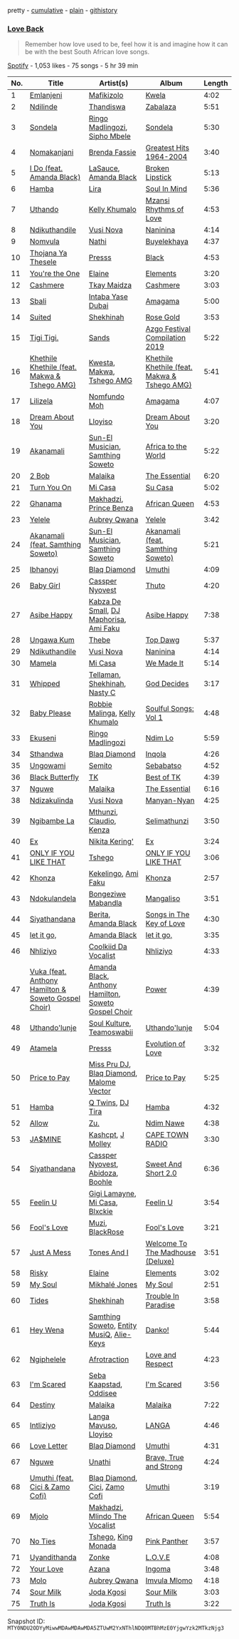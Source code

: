 pretty - [cumulative](/playlists/cumulative/37i9dQZF1DX1ciKEeRL2zU.md) - [plain](/playlists/plain/37i9dQZF1DX1ciKEeRL2zU) - [githistory](https://github.githistory.xyz/mackorone/spotify-playlist-archive/blob/main/playlists/plain/37i9dQZF1DX1ciKEeRL2zU)

### [Love Back](https://open.spotify.com/playlist/37i9dQZF1DX1ciKEeRL2zU)

> Remember how love used to be, feel how it is and imagine how it can be with the best South African love songs.

[Spotify](https://open.spotify.com/user/spotify) - 1,053 likes - 75 songs - 5 hr 39 min

| No. | Title | Artist(s) | Album | Length |
|---|---|---|---|---|
| 1 | [Emlanjeni](https://open.spotify.com/track/0cPX6PUuCJYWmsXS5aH5Xs) | [Mafikizolo](https://open.spotify.com/artist/04Hrgux8cIaNJKUAX7WwJN) | [Kwela](https://open.spotify.com/album/1DrtoezNJN35zLlyJSCTLi) | 4:02 |
| 2 | [Ndilinde](https://open.spotify.com/track/5PwPfqoN2EnW2hVYS7rv1f) | [Thandiswa](https://open.spotify.com/artist/6Y5DNQAHBjLtlb7xPOmk3N) | [Zabalaza](https://open.spotify.com/album/3SEMoWOREyDMSWGFzrfb0O) | 5:51 |
| 3 | [Sondela](https://open.spotify.com/track/749pe97jomnW5rw0mEjCkR) | [Ringo Madlingozi](https://open.spotify.com/artist/3CR7n4hexD7pE3BRnLEDUJ), [Sipho Mbele](https://open.spotify.com/artist/5zzBzuDDkT4uz1UWubvWh5) | [Sondela](https://open.spotify.com/album/7GeMrR8cQSwri1oBuAahiD) | 5:30 |
| 4 | [Nomakanjani](https://open.spotify.com/track/7sAaRNhvkHH87PnV5ArZ98) | [Brenda Fassie](https://open.spotify.com/artist/07Pw9XQo0hIwtKRrBwo0Rl) | [Greatest Hits 1964\-2004](https://open.spotify.com/album/7nPJeqaecmuCa9fau1OHQ0) | 3:40 |
| 5 | [I Do \(feat\. Amanda Black\)](https://open.spotify.com/track/4lIVnQXM5nBx3AmhsJ1KSA) | [LaSauce](https://open.spotify.com/artist/7cb8ThGZh7FX75XcX64MKi), [Amanda Black](https://open.spotify.com/artist/4tyWwKFEbho8Vh4qczqbIo) | [Broken Lipstick](https://open.spotify.com/album/2X0MNKHlGm5L6UAaaTsabH) | 5:13 |
| 6 | [Hamba](https://open.spotify.com/track/5M0J5ZOt7LPeZrHs9G7c7R) | [Lira](https://open.spotify.com/artist/1ChWj9EwLoK9J0hnHMgKHj) | [Soul In Mind](https://open.spotify.com/album/5ceGC90YEocJP4lXy5ifzV) | 5:36 |
| 7 | [Uthando](https://open.spotify.com/track/7vAXZOAlNeD6f7rg5qnkbh) | [Kelly Khumalo](https://open.spotify.com/artist/2MhYuOM0iHfOwQ0HeLa0no) | [Mzansi Rhythms of Love](https://open.spotify.com/album/2rsD9g2O3GNDPsY9pfTZek) | 4:53 |
| 8 | [Ndikuthandile](https://open.spotify.com/track/1Tj0262AYJa0RKh74HGB6G) | [Vusi Nova](https://open.spotify.com/artist/0EdZov8Gv5SHN4IVF3b4m8) | [Naninina](https://open.spotify.com/album/6HbXfrFurzm5mKB4IOcwh9) | 4:14 |
| 9 | [Nomvula](https://open.spotify.com/track/4gqlaIb409m6NNMG5w64kN) | [Nathi](https://open.spotify.com/artist/1YS0HL7FXRhO4x9XaBuato) | [Buyelekhaya](https://open.spotify.com/album/2PGgRx2PWQEGzs9Eu2SM0A) | 4:37 |
| 10 | [Thojana Ya Thesele](https://open.spotify.com/track/4DGI935vWIZhSAkL2KWPZg) | [Presss](https://open.spotify.com/artist/4zvrxiTj59PqL9vRzQI354) | [Black](https://open.spotify.com/album/0CxWCMOQE9Cqtq90rLLsCJ) | 4:53 |
| 11 | [You're the One](https://open.spotify.com/track/4fxwbUSI6jF4XdnvCUVG97) | [Elaine](https://open.spotify.com/artist/5ZkuGe2wkDbeL8JmmhvMOx) | [Elements](https://open.spotify.com/album/4qe0NJuKzO5iWPv1aFl3l3) | 3:20 |
| 12 | [Cashmere](https://open.spotify.com/track/6lU17eD72HITJQi6whfHH7) | [Tkay Maidza](https://open.spotify.com/artist/1kMPdZQVdUhMDKDWOJM5iK) | [Cashmere](https://open.spotify.com/album/3MSWBNsXCTc7U3lE8FDtY1) | 3:03 |
| 13 | [Sbali](https://open.spotify.com/track/34MjyTB5QGaDpMCLk3432P) | [Intaba Yase Dubai](https://open.spotify.com/artist/2j6fdvCneiKmXX8rsYEoU6) | [Amagama](https://open.spotify.com/album/5iPOBiXSE3zgsZctEvp0UP) | 5:00 |
| 14 | [Suited](https://open.spotify.com/track/1ANr6ZNtwd8klYxYdXLR7t) | [Shekhinah](https://open.spotify.com/artist/1F42GOcKAImOu4yj1b04NB) | [Rose Gold](https://open.spotify.com/album/0iGhXnhrNFxaSnZN0CK6ML) | 3:53 |
| 15 | [Tigi Tigi.](https://open.spotify.com/track/7kIApWELVj8I4eOKJs04JW) | [Sands](https://open.spotify.com/artist/3uYNluWtBu0ksu049wbLVW) | [Azgo Festival Compilation 2019](https://open.spotify.com/album/0QvN86SujsP2OjxEyXBtAw) | 5:22 |
| 16 | [Khethile Khethile \(feat\. Makwa & Tshego AMG\)](https://open.spotify.com/track/6uphaViBTQ2ewt5UFH8ukm) | [Kwesta](https://open.spotify.com/artist/3Px6IenueysHsgCQf9xFVr), [Makwa](https://open.spotify.com/artist/6aXzYhXfiqzlcdyFBxfw59), [Tshego AMG](https://open.spotify.com/artist/3ZYSp6bvSuOkZSJ1rpQ3WF) | [Khethile Khethile \(feat\. Makwa & Tshego AMG\)](https://open.spotify.com/album/16OwQ2QE999CwbUHAKimVS) | 5:41 |
| 17 | [Lilizela](https://open.spotify.com/track/41TtI0J1rOyGARRCWHHOhr) | [Nomfundo Moh](https://open.spotify.com/artist/6brKi6i5SusNnoKcSlKAan) | [Amagama](https://open.spotify.com/album/0BGc6z2e1fCAEi2GAngKRm) | 4:07 |
| 18 | [Dream About You](https://open.spotify.com/track/05lM7Ep8UESoe3LV5yrew5) | [Lloyiso](https://open.spotify.com/artist/3CrKgAMSBXsnTugbUqpu6g) | [Dream About You](https://open.spotify.com/album/01feIntmkFDFp5WXym3hHs) | 3:20 |
| 19 | [Akanamali](https://open.spotify.com/track/0gKL5HGvDcDwSbfFO2Rmaw) | [Sun\-El Musician](https://open.spotify.com/artist/0W8WpLB5WoXLgiA193LXk6), [Samthing Soweto](https://open.spotify.com/artist/6HwxMgE895sejjGFin9Gvm) | [Africa to the World](https://open.spotify.com/album/2kwSoxZIESwNMdTQ5NwQ2d) | 5:22 |
| 20 | [2 Bob](https://open.spotify.com/track/1gWk3Nj3bDPlRLBUlmoEco) | [Malaika](https://open.spotify.com/artist/4MGdpmr2NJjQdJYkkimg7b) | [The Essential](https://open.spotify.com/album/3jVO6qDEwzKmcA7RWvAIlL) | 6:20 |
| 21 | [Turn You On](https://open.spotify.com/track/1Bh3o07Kfua1iTnxuWDwnp) | [Mi Casa](https://open.spotify.com/artist/6c7bGIcrxaMdYSn6htbHj0) | [Su Casa](https://open.spotify.com/album/4Dey5FtFdBPkU1uxJ45DL8) | 5:02 |
| 22 | [Ghanama](https://open.spotify.com/track/0AZxr9dlswnn6TNxIMyijH) | [Makhadzi](https://open.spotify.com/artist/2aIcnnHTA16VbmhNJGLrGs), [Prince Benza](https://open.spotify.com/artist/5jCHpUIjSnOXUzVaxwBA2k) | [African Queen](https://open.spotify.com/album/72qVzkEjhc6ZlSh5QxEo4s) | 4:53 |
| 23 | [Yelele](https://open.spotify.com/track/2FRbe1TC626TxkVeufmNsa) | [Aubrey Qwana](https://open.spotify.com/artist/6uVEWgg7sAAzfPQsXjzTRi) | [Yelele](https://open.spotify.com/album/2R6tuyZ91QkYAJJuvfyEWA) | 3:42 |
| 24 | [Akanamali \(feat\. Samthing Soweto\)](https://open.spotify.com/track/2OaBQc07gJ9ZcDJJhhCMSf) | [Sun\-El Musician](https://open.spotify.com/artist/0W8WpLB5WoXLgiA193LXk6), [Samthing Soweto](https://open.spotify.com/artist/6HwxMgE895sejjGFin9Gvm) | [Akanamali \(feat\. Samthing Soweto\)](https://open.spotify.com/album/57jBRm6pXwxvjm3SlWyi8I) | 5:21 |
| 25 | [Ibhanoyi](https://open.spotify.com/track/1UooO4lFHhFaKX8Jgz9xNI) | [Blaq Diamond](https://open.spotify.com/artist/7hdf9DSpgCpqVh03Ql1LKe) | [Umuthi](https://open.spotify.com/album/2bjC0ex3FhejL6cuaLToJU) | 4:09 |
| 26 | [Baby Girl](https://open.spotify.com/track/5qJpQEJKN2lvm0szJhyvdz) | [Cassper Nyovest](https://open.spotify.com/artist/18CJ8k3h2Rggioow01dlwP) | [Thuto](https://open.spotify.com/album/5eqTNk3knYSiqlpcUT91z7) | 4:20 |
| 27 | [Asibe Happy](https://open.spotify.com/track/6F70m9aMK4PSJKBfp1H8DZ) | [Kabza De Small](https://open.spotify.com/artist/1bNjWBFWsAAzZSR59lRdpR), [DJ Maphorisa](https://open.spotify.com/artist/0mMqD2uqwvCjFvlzo6ayGi), [Ami Faku](https://open.spotify.com/artist/3flcjKgRCeBVZTR8n8iShE) | [Asibe Happy](https://open.spotify.com/album/0K6ImXCD9oG3p3HBcAq9UA) | 7:38 |
| 28 | [Ungawa Kum](https://open.spotify.com/track/47VpnKqSM6UhAGFjGaUlvy) | [Thebe](https://open.spotify.com/artist/1aAwAVypEAUVCgMy67bprS) | [Top Dawg](https://open.spotify.com/album/1rrPsxH64XF7uwG7PInaYp) | 5:37 |
| 29 | [Ndikuthandile](https://open.spotify.com/track/1Tj0262AYJa0RKh74HGB6G) | [Vusi Nova](https://open.spotify.com/artist/0EdZov8Gv5SHN4IVF3b4m8) | [Naninina](https://open.spotify.com/album/6HbXfrFurzm5mKB4IOcwh9) | 4:14 |
| 30 | [Mamela](https://open.spotify.com/track/3mnL4RKOwb5dlzCuaZjzPG) | [Mi Casa](https://open.spotify.com/artist/6c7bGIcrxaMdYSn6htbHj0) | [We Made It](https://open.spotify.com/album/1JhEft6AHajvDccPKUBwek) | 5:14 |
| 31 | [Whipped](https://open.spotify.com/track/5izmlzt9mbvzuZogW9TXJB) | [Tellaman](https://open.spotify.com/artist/6DqJA9OuRcwPNk76q0cOEW), [Shekhinah](https://open.spotify.com/artist/1F42GOcKAImOu4yj1b04NB), [Nasty C](https://open.spotify.com/artist/2gzWmhOZhDN6gXL49JW9qj) | [God Decides](https://open.spotify.com/album/5bJrBac7KuQqFY6wn6to8A) | 3:17 |
| 32 | [Baby Please](https://open.spotify.com/track/0TmitblYFOtTvESsvQpiAS) | [Robbie Malinga](https://open.spotify.com/artist/1nuPAZ36vprvyuAAGBC9UD), [Kelly Khumalo](https://open.spotify.com/artist/2MhYuOM0iHfOwQ0HeLa0no) | [Soulful Songs: Vol 1](https://open.spotify.com/album/2RtQNzcpmwzwakqzQTnac3) | 4:48 |
| 33 | [Ekuseni](https://open.spotify.com/track/6Lp9DthIyhlSKN2sPI4kWt) | [Ringo Madlingozi](https://open.spotify.com/artist/3CR7n4hexD7pE3BRnLEDUJ) | [Ndim Lo](https://open.spotify.com/album/25ZJjabKW4zoLouY7kkCTg) | 5:59 |
| 34 | [Sthandwa](https://open.spotify.com/track/4HMG4YWOq9oZglVU5GPEg0) | [Blaq Diamond](https://open.spotify.com/artist/7hdf9DSpgCpqVh03Ql1LKe) | [Inqola](https://open.spotify.com/album/5rNY0UdEy0YkCibLfPBzMF) | 4:26 |
| 35 | [Ungowami](https://open.spotify.com/track/3Iw3M4ajHzRV0MOQ0a0zRo) | [Semito](https://open.spotify.com/artist/3OpF5sBW6Pbn073VMKKpAm) | [Sebabatso](https://open.spotify.com/album/1xVaUMerQJCsCfHj7oI89w) | 4:52 |
| 36 | [Black Butterfly](https://open.spotify.com/track/7Eq6djk4VjwNHlSxL1c9n9) | [TK](https://open.spotify.com/artist/7GkLffiNibtscyTkTKltfn) | [Best of TK](https://open.spotify.com/album/2FHSrLJLlcA2XgaCrme0FI) | 4:39 |
| 37 | [Nguwe](https://open.spotify.com/track/3JNNGzaXNqVAGZYI8l2Gzz) | [Malaika](https://open.spotify.com/artist/4MGdpmr2NJjQdJYkkimg7b) | [The Essential](https://open.spotify.com/album/3jVO6qDEwzKmcA7RWvAIlL) | 6:16 |
| 38 | [Ndizakulinda](https://open.spotify.com/track/0ye4dGTsrYGgextieTRILC) | [Vusi Nova](https://open.spotify.com/artist/0EdZov8Gv5SHN4IVF3b4m8) | [Manyan\-Nyan](https://open.spotify.com/album/2MTklyV4R4mB2MY4KdsoZY) | 4:25 |
| 39 | [Ngibambe La](https://open.spotify.com/track/6ch4Vpb2Zc88dCuy06Jgt8) | [Mthunzi](https://open.spotify.com/artist/2qixIA7qPFts4yN1Av017D), [Claudio](https://open.spotify.com/artist/3yZTQuteUZgfg58YrcnjHc), [Kenza](https://open.spotify.com/artist/3UJzA9qzl9gaEf41cT0ETi) | [Selimathunzi](https://open.spotify.com/album/1PvEbaeOU4QHPYg9aI2jh2) | 3:50 |
| 40 | [Ex](https://open.spotify.com/track/2r4GUjWmfz5xth28hb7a6G) | [Nikita Kering'](https://open.spotify.com/artist/1yQKzWOHXJQSEnOXrHDl4X) | [Ex](https://open.spotify.com/album/4TnCuNvX8Bzhbx2uv5K5cR) | 3:24 |
| 41 | [ONLY IF YOU LIKE THAT](https://open.spotify.com/track/1uuDfZT0RbG4lUAcbNuwQH) | [Tshego](https://open.spotify.com/artist/2I1KI8uFju21FNrL4zdeqY) | [ONLY IF YOU LIKE THAT](https://open.spotify.com/album/3fCkx51gukHhitlHMBYtSa) | 3:06 |
| 42 | [Khonza](https://open.spotify.com/track/4zhX0i2FT04pgjLu8xobVx) | [Kekelingo](https://open.spotify.com/artist/4tNXPWxHHch1TCCXilE1q2), [Ami Faku](https://open.spotify.com/artist/3flcjKgRCeBVZTR8n8iShE) | [Khonza](https://open.spotify.com/album/5UWiiogE7jts3GxsIHjn2K) | 2:57 |
| 43 | [Ndokulandela](https://open.spotify.com/track/1kQjyyI3xZixtByFizxlXE) | [Bongeziwe Mabandla](https://open.spotify.com/artist/5upKpIk1pv0hh0u2gwblwy) | [Mangaliso](https://open.spotify.com/album/1fXiO7h7dDB3RBG13jLh8A) | 3:51 |
| 44 | [Siyathandana](https://open.spotify.com/track/3pSWBAu9rrzoD5RwHGBdtc) | [Berita](https://open.spotify.com/artist/5I5uSqffwEQVxqTbsmqxNQ), [Amanda Black](https://open.spotify.com/artist/4tyWwKFEbho8Vh4qczqbIo) | [Songs in The Key of Love](https://open.spotify.com/album/2U2yQrvQtQFSCabDSxl8mK) | 4:30 |
| 45 | [let it go,](https://open.spotify.com/track/4Atca39I6C2YVIUQDBPayi) | [Amanda Black](https://open.spotify.com/artist/4tyWwKFEbho8Vh4qczqbIo) | [let it go,](https://open.spotify.com/album/1JPKedtSd5tIYraeevhQYn) | 3:35 |
| 46 | [Nhliziyo](https://open.spotify.com/track/2FvrvWOB4RGBoFYtzbt8Xk) | [Coolkiid Da Vocalist](https://open.spotify.com/artist/6l2obbFOXzUtnokXAqTlO0) | [Nhliziyo](https://open.spotify.com/album/3uAxTDRdp4RmcDpxzUshFt) | 4:33 |
| 47 | [Vuka \(feat\. Anthony Hamilton & Soweto Gospel Choir\)](https://open.spotify.com/track/224GNyXOJP9ouS7Z9jbtzX) | [Amanda Black](https://open.spotify.com/artist/4tyWwKFEbho8Vh4qczqbIo), [Anthony Hamilton](https://open.spotify.com/artist/2DzRMyWgjuMbYvt5BLbpCo), [Soweto Gospel Choir](https://open.spotify.com/artist/6mMaqfhEcPjrR2FEKWVpOl) | [Power](https://open.spotify.com/album/6dDz2SDdhnaeKTLoe0BRhH) | 4:39 |
| 48 | [Uthando'lunje](https://open.spotify.com/track/65GUvMEHSemavaT6Jmm3Iv) | [Soul Kulture](https://open.spotify.com/artist/1LZkUMy70sBaxwNWLr22ah), [Teamoswabii](https://open.spotify.com/artist/0ePAUhdGPzGvrX46teYQ80) | [Uthando'lunje](https://open.spotify.com/album/1FUMDbne73baYvn2Na6qL4) | 5:04 |
| 49 | [Atamela](https://open.spotify.com/track/0ygf2pf66KVHaaFLPBqisI) | [Presss](https://open.spotify.com/artist/4zvrxiTj59PqL9vRzQI354) | [Evolution of Love](https://open.spotify.com/album/4Q3PFsJo6g39tOvcEEHhVJ) | 3:32 |
| 50 | [Price to Pay](https://open.spotify.com/track/2IeLhpEgAGpF7HiJtrDSQl) | [Miss Pru DJ](https://open.spotify.com/artist/6tO3MvUNdmXvvA7YKZZGz6), [Blaq Diamond](https://open.spotify.com/artist/7hdf9DSpgCpqVh03Ql1LKe), [Malome Vector](https://open.spotify.com/artist/6AeHcNxdFsYI8WQE1f0YVw) | [Price to Pay](https://open.spotify.com/album/1xT581e4QZXYZcpuxYbwMP) | 5:25 |
| 51 | [Hamba](https://open.spotify.com/track/0NSogHxp78SkhQML9gm4xG) | [Q Twins](https://open.spotify.com/artist/2krUPP3nMYoF1C5WX3yB7J), [DJ Tira](https://open.spotify.com/artist/4FC2wXrDWr5lLCZeAUgfVn) | [Hamba](https://open.spotify.com/album/7wJ5QAcjREHeBjYnaRu9vM) | 4:32 |
| 52 | [Allow](https://open.spotify.com/track/3GO9CVRhEpksVFi3QeplQt) | [Zu.](https://open.spotify.com/artist/1CQAguK72YsRMOjz1ECeqq) | [Ndim Nawe](https://open.spotify.com/album/57KvERWvmhZrvwEphJVwdw) | 4:38 |
| 53 | [JA$MINE](https://open.spotify.com/track/05Cy1MZ0ioeMEklb5Np5mL) | [Kashcpt](https://open.spotify.com/artist/2QRB0fbCA9ZCwe67h96PNs), [J Molley](https://open.spotify.com/artist/4Wgns8lkTyqv4k2SH3Zc6T) | [CAPE TOWN RADIO](https://open.spotify.com/album/1paZALIh1zx0bFdJZxPstw) | 3:30 |
| 54 | [Siyathandana](https://open.spotify.com/track/1NaxpfTsKPGG3Dpw6Fnv35) | [Cassper Nyovest](https://open.spotify.com/artist/18CJ8k3h2Rggioow01dlwP), [Abidoza](https://open.spotify.com/artist/1Ck3UYsoNkZ63PLY8yZR33), [Boohle](https://open.spotify.com/artist/6fHE8xZBCxzwer9DIbOmv4) | [Sweet And Short 2.0](https://open.spotify.com/album/0v3xefa1vgoNtsAnM30FuU) | 6:36 |
| 55 | [Feelin U](https://open.spotify.com/track/7vKpE6Nvrh7viO8Q0croIW) | [Gigi Lamayne](https://open.spotify.com/artist/3405LTbL2jP8J0gVQK3087), [Mi Casa](https://open.spotify.com/artist/6c7bGIcrxaMdYSn6htbHj0), [Blxckie](https://open.spotify.com/artist/4pQcWzOMSmmz5DK6TqO2FL) | [Feelin U](https://open.spotify.com/album/1qYpOAYbKEZp5Dr5s87quL) | 3:54 |
| 56 | [Fool's Love](https://open.spotify.com/track/50SwljHvTm8xmC0z69qHPV) | [Muzi](https://open.spotify.com/artist/4fd3n8zcAmsG2up1QWDNj5), [BlackRose](https://open.spotify.com/artist/3cJr6Nd7eupCOoGTAsDyMI) | [Fool's Love](https://open.spotify.com/album/23MYXCv95Y6WSOF4D0B906) | 3:21 |
| 57 | [Just A Mess](https://open.spotify.com/track/24RCh9nhADnz72QwspioB6) | [Tones And I](https://open.spotify.com/artist/2NjfBq1NflQcKSeiDooVjY) | [Welcome To The Madhouse \(Deluxe\)](https://open.spotify.com/album/1AZjTOqvw2ZogWZxnDlhEN) | 3:51 |
| 58 | [Risky](https://open.spotify.com/track/76Updb7OaDsoOHuqFbsuYr) | [Elaine](https://open.spotify.com/artist/5ZkuGe2wkDbeL8JmmhvMOx) | [Elements](https://open.spotify.com/album/4qe0NJuKzO5iWPv1aFl3l3) | 3:02 |
| 59 | [My Soul](https://open.spotify.com/track/2VFMjqLTdFSOhJYSkBjkw1) | [Mikhalé Jones](https://open.spotify.com/artist/7wVeyV9zIt2SBQlJ9DPuwf) | [My Soul](https://open.spotify.com/album/1iTw4yH191S5apwr3LmlcP) | 2:51 |
| 60 | [Tides](https://open.spotify.com/track/6GWbylTtbLetG7vfl4tlkI) | [Shekhinah](https://open.spotify.com/artist/1F42GOcKAImOu4yj1b04NB) | [Trouble In Paradise](https://open.spotify.com/album/1ltjerRedPrqqpM0Nb1MXl) | 3:58 |
| 61 | [Hey Wena](https://open.spotify.com/track/6xWKqSm5x9j6AnQJvWiak3) | [Samthing Soweto](https://open.spotify.com/artist/6HwxMgE895sejjGFin9Gvm), [Entity MusiQ](https://open.spotify.com/artist/6EqAIU7pGX8LnmXmAxpO9u), [Alie\-Keys](https://open.spotify.com/artist/3DJ0mAQ0XKTRL1ilhAM38X) | [Danko!](https://open.spotify.com/album/2ki4Bk6f9zxcISNizFW7xa) | 5:44 |
| 62 | [Ngiphelele](https://open.spotify.com/track/4E5JMQvCv7Bzt3E04hvxY2) | [Afrotraction](https://open.spotify.com/artist/5nWUxMDXCniEU2M0VXZPH3) | [Love and Respect](https://open.spotify.com/album/3tEgPrJtHZJDLvWwd2w8Kc) | 4:23 |
| 63 | [I'm Scared](https://open.spotify.com/track/46HHaGlrPdy191gxyIkSVC) | [Seba Kaapstad](https://open.spotify.com/artist/6i1YUN2HJGtCdO3s17JV3V), [Oddisee](https://open.spotify.com/artist/72tRiBHei5G9M8it4h4sfC) | [I'm Scared](https://open.spotify.com/album/4T2aGnQK5dGXMiFt5w9ecH) | 3:56 |
| 64 | [Destiny](https://open.spotify.com/track/5mLqm5pmZozHmJltZrlUVT) | [Malaika](https://open.spotify.com/artist/1CfUYtjNZALWpmoPCiL1aM) | [Malaika](https://open.spotify.com/album/1BNliBcI4tJ0g8t81w8n7z) | 7:22 |
| 65 | [Intliziyo](https://open.spotify.com/track/0CZjloNcJAOdtB6tsTGUi6) | [Langa Mavuso](https://open.spotify.com/artist/55FBDBLWXQ2sokFravrxop), [Lloyiso](https://open.spotify.com/artist/3CrKgAMSBXsnTugbUqpu6g) | [LANGA](https://open.spotify.com/album/1VRWnJydavNDdU2rKxtjeo) | 4:46 |
| 66 | [Love Letter](https://open.spotify.com/track/3dlP7Y2nKQcg3djavKhlrD) | [Blaq Diamond](https://open.spotify.com/artist/7hdf9DSpgCpqVh03Ql1LKe) | [Umuthi](https://open.spotify.com/album/2bjC0ex3FhejL6cuaLToJU) | 4:31 |
| 67 | [Nguwe](https://open.spotify.com/track/7tQKi99tyc2ZIMzwVX1k05) | [Unathi](https://open.spotify.com/artist/7tAS9oUzXf3pvOxi7wd0N7) | [Brave, True and Strong](https://open.spotify.com/album/1zbYhGs3pjKtO3Fw8OwFDx) | 4:24 |
| 68 | [Umuthi \(feat\. Cici & Zamo Cofi\)](https://open.spotify.com/track/2vuIfmF6nbRmtXGCqoSIIw) | [Blaq Diamond](https://open.spotify.com/artist/7hdf9DSpgCpqVh03Ql1LKe), [Cici](https://open.spotify.com/artist/3i9UjIGeZT2cRyltQrr8nj), [Zamo Cofi](https://open.spotify.com/artist/3NvuFbzWW4pgjO4L7uUEPv) | [Umuthi](https://open.spotify.com/album/2bjC0ex3FhejL6cuaLToJU) | 3:19 |
| 69 | [Mjolo](https://open.spotify.com/track/7k6DZNnYlqA11Cvpc4KLHW) | [Makhadzi](https://open.spotify.com/artist/2aIcnnHTA16VbmhNJGLrGs), [Mlindo The Vocalist](https://open.spotify.com/artist/09CY8fzqhZHR7rQAULoreI) | [African Queen](https://open.spotify.com/album/72qVzkEjhc6ZlSh5QxEo4s) | 5:54 |
| 70 | [No Ties](https://open.spotify.com/track/0xIk1Mv1q0pltMlbTWDkd3) | [Tshego](https://open.spotify.com/artist/2I1KI8uFju21FNrL4zdeqY), [King Monada](https://open.spotify.com/artist/5SDXPZSEfwqvGPwqiQezOP) | [Pink Panther](https://open.spotify.com/album/5nqjH5Dwyb0kqpkazgHPN7) | 3:57 |
| 71 | [Uyandithanda](https://open.spotify.com/track/03oeHk2ssQMsygWAQveyKv) | [Zonke](https://open.spotify.com/artist/1eBaQkCXWlq1vhCLMVFdqn) | [L.O.V.E](https://open.spotify.com/album/2ZVoOSSjAwpsK2v53JvUNT) | 4:08 |
| 72 | [Your Love](https://open.spotify.com/track/6LzGo9o3b7eZJ2Mh3VrDFi) | [Azana](https://open.spotify.com/artist/0gJquJFhW829uQhytBRNT5) | [Ingoma](https://open.spotify.com/album/2VwGG8FFFaUGFszfrHYNvd) | 3:48 |
| 73 | [Molo](https://open.spotify.com/track/1Jg0lG581ibc6gjzGbuRqo) | [Aubrey Qwana](https://open.spotify.com/artist/6uVEWgg7sAAzfPQsXjzTRi) | [Imvula Mlomo](https://open.spotify.com/album/3r1hGbzM9bIIEQww2FrmlH) | 4:18 |
| 74 | [Sour Milk](https://open.spotify.com/track/3AYK6HKlBhIibr1vp2Wqwy) | [Joda Kgosi](https://open.spotify.com/artist/4JKR7xRiiHNUXEiHHwg1E8) | [Sour Milk](https://open.spotify.com/album/67CS03j1fTXxcdDSzHfqqd) | 3:03 |
| 75 | [Truth Is](https://open.spotify.com/track/5oXYsq4dCGNrKq84Se3erf) | [Joda Kgosi](https://open.spotify.com/artist/4JKR7xRiiHNUXEiHHwg1E8) | [Truth Is](https://open.spotify.com/album/60iWM9LDKsLqDKKEThsI5g) | 3:22 |

Snapshot ID: `MTY0NDU2ODYyMiwwMDAwMDAwMDA5ZTUwM2YxNThlNDQ0MTBhMzE0YjgwYzk2MTkzNjg3`
